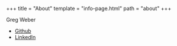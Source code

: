 +++
title = "About"
template = "info-page.html"
path = "about"
+++

Greg Weber

* [Github](https://github.com/gregwebs)
* [LinkedIn](https://www.linkedin.com/in/gregabramowitzweber/)